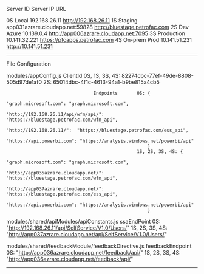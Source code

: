 Server ID   Server              IP                                      URL

0S          Local               192.168.26.11                           http://192.168.26.11
1S          Staging             app031azrare.cloudapp.net:59828         http://bluestage.petrofac.com
2S          Dev Azure           10.139.0.4                              http://app006azrare.cloudapp.net:7095
3S          Production          10.141.32.221                           https://pfcapps.petrofac.com
4S          On-prem Prod        10.141.51.231                           http://10.141.51.231

______________________________________________________________________________________________________________________________

File                                Configuration

modules/appConfig.js                ClientId        0S, 1S, 3S, 4S: 82274cbc-77ef-49de-8808-505d97de1af0
                                                    2S: 65014dbc-4f1c-4613-94a1-b9be815a4cb5

                                    Endpoints       0S: {
                                                            "graph.microsoft.com": "graph.microsoft.com",
                                                            "http://192.168.26.11/api/wfm/api/": "https://bluestage.petrofac.com/wfm_api",
                                                            "http://192.168.26.11/":  "https://bluestage.petrofac.com/ess_api",
                                                            "https://api.powerbi.com": "https://analysis.windows.net/powerbi/api"
                                                        }
                                                    1S, 2S, 3S, 4S: {
                                                            "graph.microsoft.com": "graph.microsoft.com",
                                                            "http://app035azrare.cloudapp.net/": "https://bluestage.petrofac.com/wfm_api",
                                                            "http://app037azrare.cloudapp.net/":  "https://bluestage.petrofac.com/ess_api",
                                                            "https://api.powerbi.com": "https://analysis.windows.net/powerbi/api"
                                                        }

modules/shared/apiModules/apiConstants.js
                                    ssaEndPoint     0S: "http://192.168.26.11/api/SelfService/V1.0/Users/"
                                                    1S, 2S, 3S, 4S:
                                                        "http://app037azrare.cloudapp.net/api/SelfService/V1.0/Users/"

modules/shared/feedbackModule/feedbackDirective.js
                                    feedbackEndpoint 0S: "http://app036azrare.cloudapp.net/feedback/api/"
                                                    1S, 2S, 3S, 4S: "http://app036azrare.cloudapp.net/feedback/api/"

______________________________________________________________________________________________________________________________